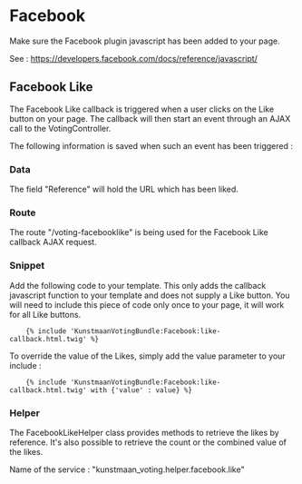 # Facebook

Make sure the Facebook plugin javascript has been added to your page.

See : https://developers.facebook.com/docs/reference/javascript/

## Facebook Like

The Facebook Like callback is triggered when a user clicks on the Like button on your page. The callback will then start an event through an AJAX call to the VotingController.

The following information is saved when such an event has been triggered :

### Data

The field "Reference" will hold the URL which has been liked.

### Route

The route "/voting-facebooklike" is being used for the Facebook Like callback AJAX request.

### Snippet

Add the following code to your template. This only adds the callback javascript function to your template and does not supply a Like button. You will need to include this piece of code only once to your page, it will work for all Like buttons.

```twig
    {% include 'KunstmaanVotingBundle:Facebook:like-callback.html.twig' %}
```

To override the value of the Likes, simply add the value parameter to your include :

```twig
    {% include 'KunstmaanVotingBundle:Facebook:like-callback.html.twig' with {'value' : value} %}
```

### Helper

The FacebookLikeHelper class provides methods to retrieve the likes by reference. It's also possible to retrieve the count or the combined value of the likes.

Name of the service : "kunstmaan_voting.helper.facebook.like"